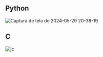 ## Python
![Captura de tela de 2024-05-29 20-38-19](https://github.com/r00t-rot/jogo-da-velha/assets/170385989/faad1985-11ff-4248-a4d3-ae57a1df5b93)
## C
![jc](https://github.com/r00t-rot/jogo-da-velha/assets/170385989/415531b8-24f6-4e7c-a102-ba15ac9786e8)
